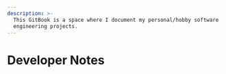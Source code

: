 ```yaml
---
description: >-
  This GitBook is a space where I document my personal/hobby software
  engineering projects.
---
```


# Developer Notes

